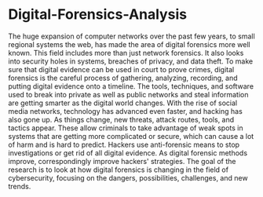# Digital-Forensics-Analysis

The huge expansion of computer networks over the past few years, to small regional systems the
web, has made the area of digital forensics more well known. This field includes more than just
network forensics. It also looks into security holes in systems, breaches of privacy, and data
theft. To make sure that digital evidence can be used in court to prove crimes, digital forensics is
the careful process of gathering, analyzing, recording, and putting digital evidence onto a
timeline. The tools, techniques, and software used to break into private as well as public
networks and steal information are getting smarter as the digital world changes. With the rise of
social media networks, technology has advanced even faster, and hacking has also gone up. As
things change, new threats, attack routes, tools, and tactics appear. These allow criminals to take
advantage of weak spots in systems that are getting more complicated or secure, which can cause
a lot of harm and is hard to predict. Hackers use anti-forensic means to stop investigations or get
rid of all digital evidence. As digital forensic methods improve, correspondingly improve
hackers&#39; strategies. 
The goal of the research is to look at how digital forensics is changing in the field of cybersecurity, focusing on the dangers, possibilities, challenges, and new trends.


